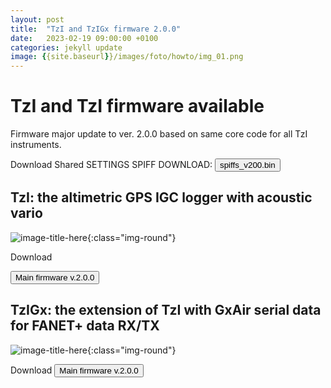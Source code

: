 ```yaml
---
layout: post
title:  "TzI and TzIGx firmware 2.0.0"
date:   2023-02-19 09:00:00 +0100
categories: jekyll update
image: {{site.baseurl}}/images/foto/howto/img_01.png
---
```


# TzI and TzI firmware available

Firmware major update to ver. 2.0.0 based on same core code for all TzI instruments.

Download Shared SETTINGS SPIFF DOWNLOAD: <a href="{{site.baseurl}}/firmware/spiffs_v102.bin" download><button class="btn btn-download">spiffs_v200.bin</button></a>


## TzI: the altimetric GPS IGC logger with acoustic vario

![image-title-here]({{site.baseurl}}/images/foto/TzI3d.PNG){:class="img-round"}


Download
 
<a href="{{site.baseurl}}/firmware/firmware_v200_TzI.bin" download><button class="btn btn-download">Main firmware v.2.0.0</button></a>

## TzIGx: the extension of TzI with GxAir serial data for FANET+ data RX/TX

![image-title-here]({{site.baseurl}}/images/foto/TzIGx3d.PNG){:class="img-round"}


Download
<a href="{{site.baseurl}}/firmware/firmware_v200_TzIGx.bin" download><button class="btn btn-download">Main firmware v.2.0.0</button></a>
